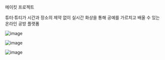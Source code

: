 메이킷 프로젝트

튜터·튜티가 시간과 장소의 제약 없이 실시간 화상을 통해 공예를 가르치고 배울 수 있는 온라인 공방 플랫폼



![image](https://github.com/user-attachments/assets/ff786db9-bef4-4876-a18c-2bb0f9139fe6)



![image](https://github.com/user-attachments/assets/632d5248-e007-4a7a-af6d-de6330e96fd4)


![image](https://github.com/user-attachments/assets/becb0e79-d64d-41e0-8075-0c8606f96809)
